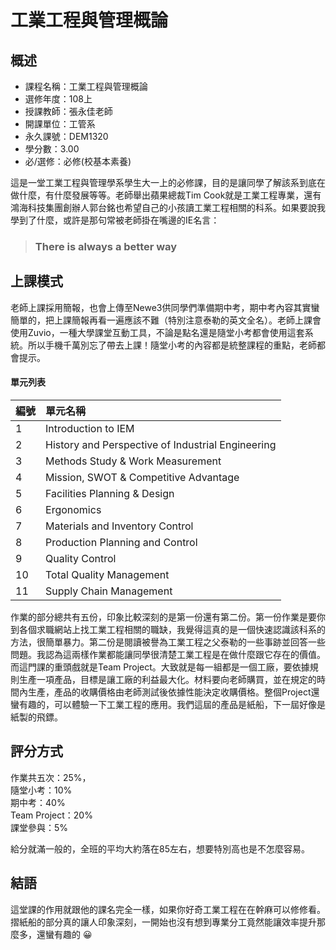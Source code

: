 
# 工業工程與管理概論
## 概述
- 課程名稱：工業工程與管理概論
- 選修年度：108上
- 授課教師：張永佳老師
- 開課單位：工管系    
- 永久課號：DEM1320
- 學分數：3.00
- 必/選修：必修(校基本素養)

這是一堂工業工程與管理學系學生大一上的必修課，目的是讓同學了解該系到底在做什麼，有什麼發展等等。老師舉出蘋果總裁Tim Cook就是工業工程專業，還有鴻海科技集團創辦人郭台銘也希望自己的小孩讀工業工程相關的科系。如果要說我學到了什麼，或許是那句常被老師掛在嘴邊的IE名言：
> ### There is always a better way

## 上課模式
老師上課採用簡報，也會上傳至Newe3供同學們準備期中考，期中考內容其實蠻簡單的，把上課簡報再看一遍應該不難（特別注意泰勒的英文全名）。老師上課會使用Zuvio，一種大學課堂互動工具，不論是點名還是隨堂小考都會使用這套系統。所以手機千萬別忘了帶去上課！隨堂小考的內容都是統整課程的重點，老師都會提示。
#### 單元列表

編號 | 單元名稱
--------|:-----
1|Introduction to IEM 
2|History and Perspective of Industrial Engineering 
3|Methods Study & Work Measurement 
4|Mission, SWOT & Competitive Advantage 
5|Facilities Planning & Design 
6|Ergonomics 
7|Materials and Inventory Control 
8|Production Planning and Control 
9|Quality Control 
10|Total Quality Management 
11|Supply Chain Management 

作業的部分總共有五份，印象比較深刻的是第一份還有第二份。第一份作業是要你到各個求職網站上找工業工程相關的職缺，我覺得這真的是一個快速認識該科系的方法，很簡單暴力。第二份是閱讀被譽為工業工程之父泰勒的一些事跡並回答一些問題。我認為這兩樣作業都能讓同學很清楚工業工程是在做什麼跟它存在的價值。而這門課的重頭戲就是Team Project。大致就是每一組都是一個工廠，要依據規則生產一項產品，目標是讓工廠的利益最大化。材料要向老師購買，並在規定的時間內生產，產品的收購價格由老師測試後依據性能決定收購價格。整個Project還蠻有趣的，可以體驗一下工業工程的應用。我們這屆的產品是紙船，下一屆好像是紙製的飛鏢。

## 評分方式
作業共五次：25%，<br/>
隨堂小考：10%<br/>
期中考：40%<br/>
Team Project：20%<br/>
課堂參與：5%   

給分就滿一般的，全班的平均大約落在85左右，想要特別高也是不怎麼容易。

## 結語

這堂課的作用就跟他的課名完全一樣，如果你好奇工業工程在在幹麻可以修修看。摺紙船的部分真的讓人印象深刻，一開始也沒有想到專業分工竟然能讓效率提升那麼多，還蠻有趣的 😀